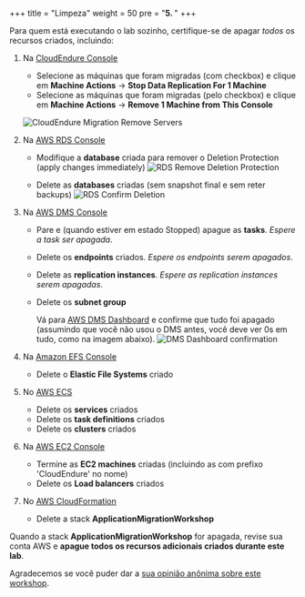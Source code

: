 +++
title = "Limpeza"
weight = 50
pre = "<b>5. </b>"
+++

Para quem está executando o lab sozinho, certifique-se de apagar _todos_ os recursos criados, incluindo:

1. Na <a href="https://console.cloudendure.com" target="_blank" rel="noopener noreferrer">CloudEndure Console</a>       
   - Selecione as máquinas que foram migradas (com checkbox) e clique em **Machine Actions** -> **Stop Data Replication For 1 Machine**
   - Selecione as máquinas que foram migradas (pelo checkbox) e clique em **Machine Actions** -> **Remove 1 Machine from This Console**

    ![CloudEndure Migration Remove Servers](/cleanup/ce-stop-remove-from-console.eng.png)

2. Na <a href="https://us-west-2.console.aws.amazon.com/rds/home?region=us-west-2#databases:" target="_blank" rel="noopener noreferrer">AWS RDS Console</a>         
   - Modifique a **database** criada para remover o Deletion Protection (apply changes immediately)
    ![RDS Remove Deletion Protection](/cleanup/db-remove-deletion-protection.en.png)

   - Delete as **databases** criadas (sem snapshot final e sem reter backups)
    ![RDS Confirm Deletion](/cleanup/db-delete-confirm.en.png)

3. Na <A href="https://us-west-2.console.aws.amazon.com/dms/v2/home?region=us-west-2#replicationInstances" target="_blank" rel="noopener noreferrer">AWS DMS Console</a>            
   - Pare e (quando estiver em estado Stopped) apague as **tasks**. *Espere a task ser apagada*.
   - Delete os **endpoints** criados. *Espere os endpoints serem apagados*.
   - Delete as **replication instances**. *Espere as replication instances serem apagadas*.
   - Delete os **subnet group**

     Vá para <a href="https://us-west-2.console.aws.amazon.com/dms/v2/home?region=us-west-2#dashboard" target="_blank" rel="noopener noreferrer">AWS DMS Dashboard</a> e confirme que tudo foi apagado (assumindo que você não usou o  DMS antes, você deve ver 0s em tudo, como na imagem abaixo).
     ![DMS Dashboard confirmation](/cleanup/dms-dashboard-final.en.png)

4. Na <a href="https://us-west-2.console.aws.amazon.com/efs/home?region=us-west-2" target="_blank" rel="noopener noreferrer">Amazon EFS Console</a>        
   - Delete o **Elastic File Systems** criado

5. No <a href="https://us-west-2.console.aws.amazon.com/ecs/home?region=us-west-2#/getStarted" target="_blank" rel="noopener noreferrer">AWS ECS</a>      
   - Delete os **services** criados
   - Delete os **task definitions** criados
   - Delete os **clusters**  criados

6. Na <a href="https://us-west-2.console.aws.amazon.com/ec2/v2/home?region=us-west-2#Home:" target="_blank" rel="noopener noreferrer">AWS EC2 Console</a>      
   - Termine as **EC2 machines** criadas (incluindo as com prefixo 'CloudEndure' no nome)
   - Delete os **Load balancers** criados

7. No <a href="https://us-west-2.console.aws.amazon.com/cloudformation/home?region=us-west-2#/stacks" target="_blank" rel="noopener noreferrer">AWS CloudFormation</a>            
   - Delete a stack **ApplicationMigrationWorkshop**

Quando a stack **ApplicationMigrationWorkshop** for apagada, revise sua conta AWS e **apague todos os recursos adicionais criados durante este lab**.

Agradecemos se você puder dar a <a href="https://amazonmr.au1.qualtrics.com/jfe/form/SV_0dfrnubGKXavgR7" target="_blank" rel="noopener noreferrer">sua opinião anônima sobre este workshop</a>.
